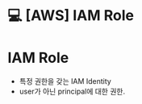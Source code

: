 💻 [AWS] IAM Role
=================

# IAM Role
* 특정 권한을 갖는 IAM Identity
* user가 아닌 principal에 대한 권한.

